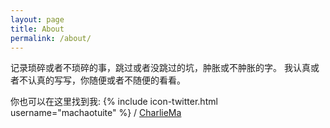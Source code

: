 ```yaml
---
layout: page
title: About
permalink: /about/
---
```


记录琐碎或者不琐碎的事，跳过或者没跳过的坑，肿胀或不肿胀的字。
我认真或者不认真的写写，你随便或者不随便的看看。

你也可以在这里找到我:
{% include icon-twitter.html username="machaotuite" %} /
[CharlieMa](https://twitter.com/machaotuite)
